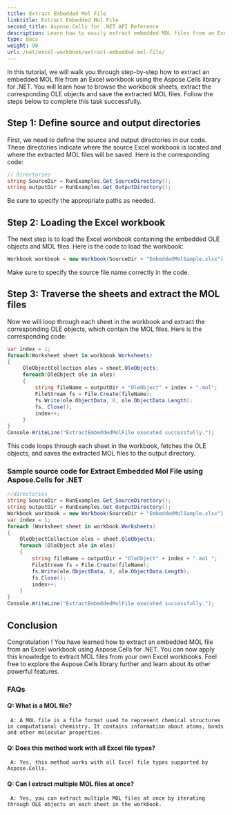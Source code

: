 ```yaml
---
title: Extract Embedded Mol File
linktitle: Extract Embedded Mol File
second_title: Aspose.Cells for .NET API Reference
description: Learn how to easily extract embedded MOL files from an Excel workbook using Aspose.Cells for .NET.
type: docs
weight: 90
url: /net/excel-workbook/extract-embedded-mol-file/
---
```

In this tutorial, we will walk you through step-by-step how to extract an embedded MOL file from an Excel workbook using the Aspose.Cells library for .NET. You will learn how to browse the workbook sheets, extract the corresponding OLE objects and save the extracted MOL files. Follow the steps below to complete this task successfully.

## Step 1: Define source and output directories
First, we need to define the source and output directories in our code. These directories indicate where the source Excel workbook is located and where the extracted MOL files will be saved. Here is the corresponding code:

```csharp
// Directories
string SourceDir = RunExamples.Get_SourceDirectory();
string outputDir = RunExamples.Get_OutputDirectory();
```

Be sure to specify the appropriate paths as needed.

## Step 2: Loading the Excel workbook
The next step is to load the Excel workbook containing the embedded OLE objects and MOL files. Here is the code to load the workbook:

```csharp
Workbook workbook = new Workbook(SourceDir + "EmbeddedMolSample.xlsx");
```

Make sure to specify the source file name correctly in the code.

## Step 3: Traverse the sheets and extract the MOL files
Now we will loop through each sheet in the workbook and extract the corresponding OLE objects, which contain the MOL files. Here is the corresponding code:

```csharp
var index = 1;
foreach(Worksheet sheet in workbook.Worksheets)
{
     OleObjectCollection oles = sheet.OleObjects;
     foreach(OleObject ole in oles)
     {
         string fileName = outputDir + "OleObject" + index + ".mol";
         FileStream fs = File.Create(fileName);
         fs.Write(ole.ObjectData, 0, ole.ObjectData.Length);
         fs. Close();
         index++;
     }
}
Console.WriteLine("ExtractEmbeddedMolFile executed successfully.");
```

This code loops through each sheet in the workbook, fetches the OLE objects, and saves the extracted MOL files to the output directory.

### Sample source code for Extract Embedded Mol File using Aspose.Cells for .NET 
```csharp
//directories
string SourceDir = RunExamples.Get_SourceDirectory();
string outputDir = RunExamples.Get_OutputDirectory();
Workbook workbook = new Workbook(SourceDir + "EmbeddedMolSample.xlsx");
var index = 1;
foreach (Worksheet sheet in workbook.Worksheets)
{
	OleObjectCollection oles = sheet.OleObjects;
	foreach (OleObject ole in oles)
	{
		string fileName = outputDir + "OleObject" + index + ".mol ";
		FileStream fs = File.Create(fileName);
		fs.Write(ole.ObjectData, 0, ole.ObjectData.Length);
		fs.Close();
		index++;
	}
}
Console.WriteLine("ExtractEmbeddedMolFile executed successfully.");
```

## Conclusion
Congratulation ! You have learned how to extract an embedded MOL file from an Excel workbook using Aspose.Cells for .NET. You can now apply this knowledge to extract MOL files from your own Excel workbooks. Feel free to explore the Aspose.Cells library further and learn about its other powerful features.

### FAQs

#### Q: What is a MOL file?
 
	 A: A MOL file is a file format used to represent chemical structures in computational chemistry. It contains information about atoms, bonds and other molecular properties.

#### Q: Does this method work with all Excel file types?

	 A: Yes, this method works with all Excel file types supported by Aspose.Cells.

#### Q: Can I extract multiple MOL files at once?

	 A: Yes, you can extract multiple MOL files at once by iterating through OLE objects on each sheet in the workbook.
